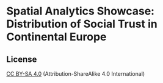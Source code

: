 # Spatial Analytics Showcase: Distribution of Social Trust in Continental Europe

## License

[CC BY-SA 4.0](https://creativecommons.org/licenses/by-sa/4.0/) (Attribution-ShareAlike 4.0 International)
